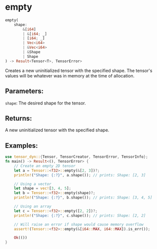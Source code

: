 # empty
```rust
empty(
    shape: 
        &[i64]
        | &[i64; _]
        | [i64; _] 
        | Vec<i64> 
        | &Vec<i64>
        | &Shape
        | Shape
) -> Result<Tensor<T>, TensorError>
```
Creates a new uninitialized tensor with the specified shape. The tensor's values will be whatever was in memory at the time of allocation.

## Parameters:
`shape`: The desired shape for the tensor.

## Returns:
A new uninitialized tensor with the specified shape.

## Examples:
```rust
use tensor_dyn::{Tensor, TensorCreator, TensorError, TensorInfo};
fn main() -> Result<(), TensorError> {
    // Create an empty 2D tensor
    let a = Tensor::<f32>::empty(&[2, 3])?;
    println!("Shape: {:?}", a.shape()); // prints: Shape: [2, 3]

    // Using a vector
    let shape = vec![3, 4, 5];
    let b = Tensor::<f32>::empty(shape)?;
    println!("Shape: {:?}", b.shape()); // prints: Shape: [3, 4, 5]

    // Using an array
    let c = Tensor::<f32>::empty([2, 2])?;
    println!("Shape: {:?}", c.shape()); // prints: Shape: [2, 2]

    // Will raise an error if shape would cause memory overflow
    assert!(Tensor::<f32>::empty(&[i64::MAX, i64::MAX]).is_err());

    Ok(())
}
```